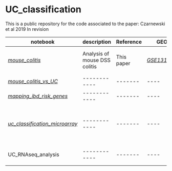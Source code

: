 # UC_classification
This is a public repository for the code associated to the paper: Czarnewski et al 2019 In revision

notebook | description | Reference | GEO | figure  
---------| ------------| ----------| ----| ------
[*mouse_colitis*](https://czarnewski.github.io/uc_classification/docs/analysis_mouse_colitis.html) | Analysis of mouse DSS colitis | This paper | [*GSE131032*](https://www.ncbi.nlm.nih.gov/geo/query/acc.cgi?acc=GSE131032) | Fig 2a-c, S3, S4
[*mouse_colitis_vs_UC*](https://czarnewski.github.io/uc_classification/docs/mouse_colitis_vs_uc.html)| ------------| -------| ----| Fig 2d-e
[*mapping_ibd_risk_genes*](https://czarnewski.github.io/uc_classification/docs/mapping_ibd_risk_genes.html)| ------------| -------| ----| Fig S5
[*uc_classification_microarray*](https://czarnewski.github.io/uc_classification/docs/uc_classification_microarray.html)| ------------| -------| ----| Fig 1, 3, 4, 5, S1, S6, S7, S8
UC_RNAseq_analysis| ------------| -------| ----| Fig 5, S8, S9
